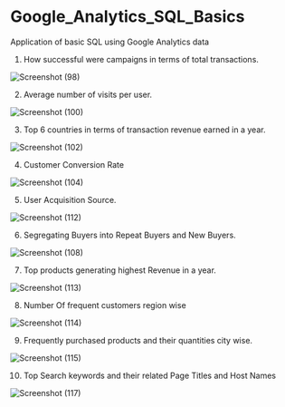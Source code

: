 # Google_Analytics_SQL_Basics
Application of basic SQL using Google Analytics data

1. How successful were campaigns in terms of total transactions.

![Screenshot (98)](https://user-images.githubusercontent.com/100706881/156223204-3fe6df49-a1d7-40d2-9d30-9e2c4ec475af.png)

2. Average number of visits per user.

![Screenshot (100)](https://user-images.githubusercontent.com/100706881/156224063-cfb7311e-aaf9-4457-be6d-8a51c4f5e423.png)

3. Top 6 countries in terms of transaction revenue earned in a year.

![Screenshot (102)](https://user-images.githubusercontent.com/100706881/156225072-731ad50d-26b7-4d45-b2ba-9ec6eba97828.png)

4. Customer Conversion Rate

![Screenshot (104)](https://user-images.githubusercontent.com/100706881/156226753-d7f3cf1b-cb3b-4129-96b1-3fc5ccd23225.png)

5. User Acquisition Source.

![Screenshot (112)](https://user-images.githubusercontent.com/100706881/156233655-bf8bd4bc-5aae-48d0-bd55-189f44ba5fd6.png)

6. Segregating Buyers into Repeat Buyers and New Buyers.

![Screenshot (108)](https://user-images.githubusercontent.com/100706881/156234139-b9c4ee33-12a9-47bb-8f07-04b131f3b1c5.png)

7. Top products generating highest Revenue in a year.

![Screenshot (113)](https://user-images.githubusercontent.com/100706881/156234338-8c85ca3a-5fc6-491f-9182-587887b08b52.png)

8. Number Of frequent customers region wise

![Screenshot (114)](https://user-images.githubusercontent.com/100706881/156234572-7d10544f-0f44-4ee7-ba7f-065a35025cc1.png)

9. Frequently purchased products and their quantities city wise.

![Screenshot (115)](https://user-images.githubusercontent.com/100706881/156234758-86764686-d971-410d-9320-37b732820667.png)

10. Top Search keywords and their related Page Titles and Host Names

![Screenshot (117)](https://user-images.githubusercontent.com/100706881/156235240-3d4cca61-e114-4a53-b970-0f97bc702e9f.png)







